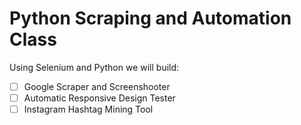 # Python Scraping and Automation Class

Using Selenium and Python we will build:

- [ ] Google Scraper and Screenshooter
- [ ] Automatic Responsive Design Tester
- [ ] Instagram Hashtag Mining Tool